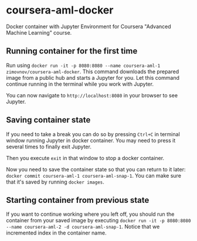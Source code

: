 # coursera-aml-docker
Docker container with Jupyter Environment for Coursera "Advanced Machine Learning" course.

## Running container for the first time
Run using `docker run -it -p 8080:8080 --name coursera-aml-1 zimovnov/coursera-aml-docker`.
This command downloads the prepared image from a public hub and starts a Jupyter for you. 
Let this command continue running in the terminal while you work with Jupyter.

You can now navigate to `http://localhost:8080` in your browser to see Jupyter.

## Saving container state
If you need to take a break you can do so by pressing `Ctrl+C` in terminal window 
running Jupyter in docker container. 
You may need to press it several times to finally exit Jupyter.

Then you execute `exit` in that window to stop a docker container.

Now you need to save the container state so that you can return to it later:
`docker commit coursera-aml-1 coursera-aml-snap-1`. 
You can make sure that it's saved by running `docker images`.

## Starting container from previous state
If you want to continue working where you left off, you should run the container from your
saved image by executing `docker run -it -p 8080:8080 --name coursera-aml-2 -d coursera-aml-snap-1`.
Notice that we incremented index in the container name.